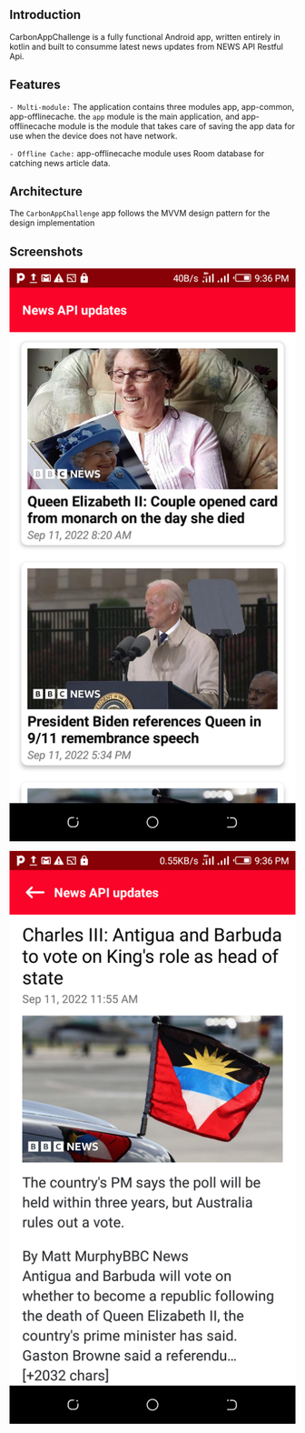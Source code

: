 ## Introduction
CarbonAppChallenge is a fully functional Android app, written entirely in kotlin and built to consumme latest news updates from NEWS API Restful Api.

## Features

 `- Multi-module:` The application contains three modules app, app-common, app-offlinecache. the `app` module is the main application, and app-offlinecache module is the module that takes care of saving the app data for use when the device does not have network. 

 `- Offline Cache:` app-offlinecache module uses Room database for catching news article data.

## Architecture

 The `CarbonAppChallenge` app follows the MVVM design pattern for the design implementation


## Screenshots

![Screenshot showing For You screen](images/Screenshot_20220911-213635.png "News Article list")

![Screenshot showing For You screen](images/Screenshot_20220911-213653.png "News Article detail")